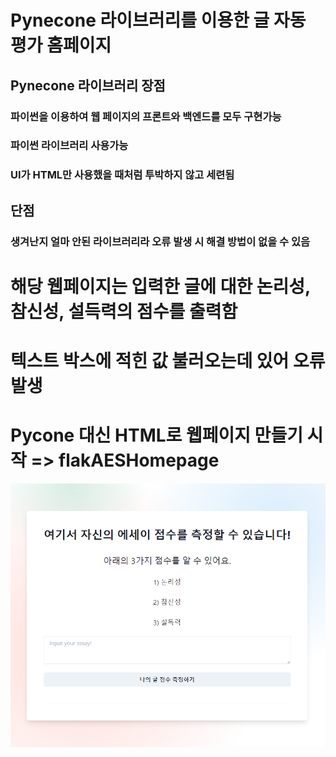 # Pynecone 라이브러리를 이용한 글 자동 평가 홈페이지 
## Pynecone 라이브러리 장점 
### 파이썬을 이용하여 웹 페이지의 프론트와 백엔드를 모두 구현가능
### 파이썬 라이브러리 사용가능
### UI가 HTML만 사용했을 때처럼 투박하지 않고 세련됨

## 단점
### 생겨난지 얼마 안된 라이브러리라 오류 발생 시 해결 방법이 없을 수 있음


# 해당 웹페이지는 입력한 글에 대한 논리성, 참신성, 설득력의 점수를 출력함
# 텍스트 박스에 적힌 값 불러오는데 있어 오류 발생
# Pycone 대신 HTML로 웹페이지 만들기 시작 => flakAESHomepage


<img src="./관련사진/pyneconeAES.png" >
